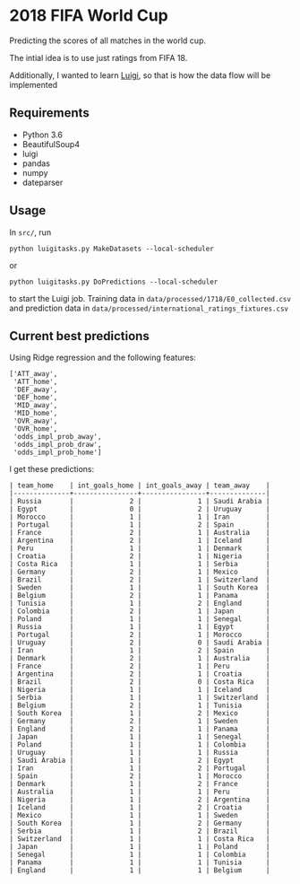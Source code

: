 # 2018 FIFA World Cup
Predicting the scores of all matches in the world cup.

The intial idea is to use just ratings from FIFA 18.

Additionally, I wanted to learn [Luigi](https://luigi.readthedocs.io/), so that is how the data flow will be implemented

## Requirements
- Python 3.6
- BeautifulSoup4
- luigi
- pandas
- numpy
- dateparser

## Usage

In `src/`, run
```
python luigitasks.py MakeDatasets --local-scheduler
```
or 
```
python luigitasks.py DoPredictions --local-scheduler
```
to start the Luigi job.
Training data in `data/processed/1718/E0_collected.csv` and prediction data in `data/processed/international_ratings_fixtures.csv`

## Current best predictions

Using Ridge regression and the following features:

```
['ATT_away',
 'ATT_home',
 'DEF_away',
 'DEF_home',
 'MID_away',
 'MID_home',
 'OVR_away',
 'OVR_home',
 'odds_impl_prob_away',
 'odds_impl_prob_draw',
 'odds_impl_prob_home']

```

I get these predictions:
```
| team_home    | int_goals_home | int_goals_away | team_away    |
|--------------+----------------+----------------+--------------|
| Russia       |              2 |              1 | Saudi Arabia |
| Egypt        |              0 |              2 | Uruguay      |
| Morocco      |              1 |              1 | Iran         |
| Portugal     |              1 |              2 | Spain        |
| France       |              2 |              1 | Australia    |
| Argentina    |              2 |              1 | Iceland      |
| Peru         |              1 |              1 | Denmark      |
| Croatia      |              2 |              1 | Nigeria      |
| Costa Rica   |              1 |              1 | Serbia       |
| Germany      |              2 |              1 | Mexico       |
| Brazil       |              2 |              1 | Switzerland  |
| Sweden       |              1 |              1 | South Korea  |
| Belgium      |              2 |              1 | Panama       |
| Tunisia      |              1 |              2 | England      |
| Colombia     |              2 |              1 | Japan        |
| Poland       |              1 |              1 | Senegal      |
| Russia       |              1 |              1 | Egypt        |
| Portugal     |              2 |              1 | Morocco      |
| Uruguay      |              2 |              0 | Saudi Arabia |
| Iran         |              1 |              2 | Spain        |
| Denmark      |              2 |              1 | Australia    |
| France       |              2 |              1 | Peru         |
| Argentina    |              2 |              1 | Croatia      |
| Brazil       |              2 |              0 | Costa Rica   |
| Nigeria      |              1 |              1 | Iceland      |
| Serbia       |              1 |              1 | Switzerland  |
| Belgium      |              2 |              1 | Tunisia      |
| South Korea  |              1 |              2 | Mexico       |
| Germany      |              2 |              1 | Sweden       |
| England      |              2 |              1 | Panama       |
| Japan        |              1 |              1 | Senegal      |
| Poland       |              1 |              1 | Colombia     |
| Uruguay      |              1 |              1 | Russia       |
| Saudi Arabia |              1 |              2 | Egypt        |
| Iran         |              1 |              2 | Portugal     |
| Spain        |              2 |              1 | Morocco      |
| Denmark      |              1 |              2 | France       |
| Australia    |              1 |              1 | Peru         |
| Nigeria      |              1 |              2 | Argentina    |
| Iceland      |              1 |              2 | Croatia      |
| Mexico       |              1 |              1 | Sweden       |
| South Korea  |              1 |              2 | Germany      |
| Serbia       |              1 |              2 | Brazil       |
| Switzerland  |              1 |              1 | Costa Rica   |
| Japan        |              1 |              1 | Poland       |
| Senegal      |              1 |              1 | Colombia     |
| Panama       |              1 |              1 | Tunisia      |
| England      |              1 |              1 | Belgium      |
```
